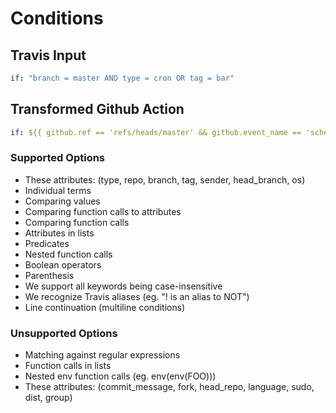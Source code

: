 # Conditions

## Travis Input

```yaml
if: "branch = master AND type = cron OR tag = bar"
```

## Transformed Github Action

```yaml
if: ${{ github.ref == 'refs/heads/master' && github.event_name == 'schedule' || github.ref == 'refs/tags/bar' }}
```

### Supported Options

- These attributes: (type, repo, branch, tag, sender, head_branch, os)
- Individual terms
- Comparing values
- Comparing function calls to attributes
- Comparing function calls
- Attributes in lists
- Predicates
- Nested function calls
- Boolean operators
- Parenthesis
- We support all keywords being case-insensitive
- We recognize Travis aliases (eg. "! is an alias to NOT")
- Line continuation (multiline conditions)

### Unsupported Options

- Matching against regular expressions
- Function calls in lists
- Nested env function calls (eg. env(env(FOO)))
- These attributes: (commit_message, fork, head_repo, language, sudo, dist, group)
